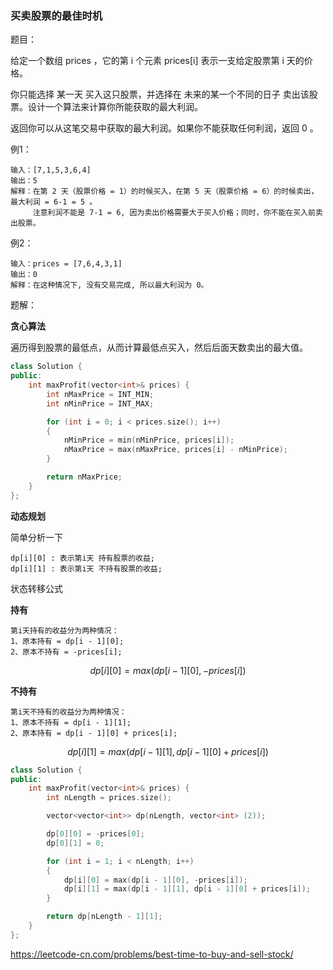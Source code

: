 ### 买卖股票的最佳时机

题目：

给定一个数组 prices ，它的第 i 个元素 prices[i] 表示一支给定股票第 i 天的价格。

你只能选择 某一天 买入这只股票，并选择在 未来的某一个不同的日子 卖出该股票。设计一个算法来计算你所能获取的最大利润。

返回你可以从这笔交易中获取的最大利润。如果你不能获取任何利润，返回 0 。



例1：

```
输入：[7,1,5,3,6,4]
输出：5
解释：在第 2 天（股票价格 = 1）的时候买入，在第 5 天（股票价格 = 6）的时候卖出，最大利润 = 6-1 = 5 。
     注意利润不能是 7-1 = 6, 因为卖出价格需要大于买入价格；同时，你不能在买入前卖出股票。
```



例2：

```
输入：prices = [7,6,4,3,1]
输出：0
解释：在这种情况下, 没有交易完成, 所以最大利润为 0。
```





题解：

**贪心算法**

遍历得到股票的最低点，从而计算最低点买入，然后后面天数卖出的最大值。

```c++
class Solution {
public:
    int maxProfit(vector<int>& prices) {
		int nMaxPrice = INT_MIN;
		int nMinPrice = INT_MAX;

		for (int i = 0; i < prices.size(); i++)
		{
			nMinPrice = min(nMinPrice, prices[i]);
			nMaxPrice = max(nMaxPrice, prices[i] - nMinPrice);
		}

		return nMaxPrice;
    }
};
```



**动态规划**

简单分析一下

```
dp[i][0] : 表示第i天 持有股票的收益;
dp[i][1] : 表示第i天 不持有股票的收益;
```

状态转移公式

**持有**

```
第i天持有的收益分为两种情况：
1、原本持有 = dp[i - 1][0];
2、原本不持有 = -prices[i];
```

$$
dp[i][0] = max(dp[i - 1][0], -prices[i])
$$



**不持有**

```
第i天不持有的收益分为两种情况：
1、原本不持有 = dp[i - 1][1];
2、原本持有 = dp[i - 1][0] + prices[i];
```

$$
dp[i][1] = max(dp[i - 1][1], dp[i - 1][0] + prices[i])
$$



```c++
class Solution {
public:
    int maxProfit(vector<int>& prices) {
		int nLength = prices.size();

		vector<vector<int>> dp(nLength, vector<int> (2));

		dp[0][0] = -prices[0];
		dp[0][1] = 0;

		for (int i = 1; i < nLength; i++)
		{
			dp[i][0] = max(dp[i - 1][0], -prices[i]);
			dp[i][1] = max(dp[i - 1][1], dp[i - 1][0] + prices[i]);
		}

		return dp[nLength - 1][1];
    }
};
```



https://leetcode-cn.com/problems/best-time-to-buy-and-sell-stock/

